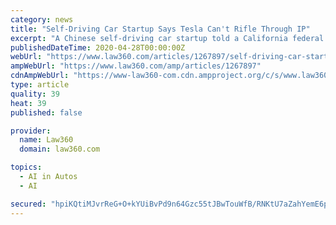 ```yaml
---
category: news
title: "Self-Driving Car Startup Says Tesla Can't Rifle Through IP"
excerpt: "A Chinese self-driving car startup told a California federal judge Saturday that Tesla can't rifle through its intellectual property to bolster a trade secrets suit against a former engineer accused of downloading Tesla’s Autopilot source code before joining the Chinese startup."
publishedDateTime: 2020-04-28T00:00:00Z
webUrl: "https://www.law360.com/articles/1267897/self-driving-car-startup-says-tesla-can-t-rifle-through-ip"
ampWebUrl: "https://www.law360.com/amp/articles/1267897"
cdnAmpWebUrl: "https://www-law360-com.cdn.ampproject.org/c/s/www.law360.com/amp/articles/1267897"
type: article
quality: 39
heat: 39
published: false

provider:
  name: Law360
  domain: law360.com

topics:
  - AI in Autos
  - AI

secured: "hpiKQtiMJvrReG+O+kYUiBvPd9n64Gzc55tJBwTouWfB/RNKtU7aZahYemE6peM2G88hGX5orD/UDofZ+VxyoU6Yp0HijWqqe8jVBid/jUyWVkWstkSjnDabfN6d8qXsYPSLXDSGcni7Fxwh9dSbv/lj+b18I6Eh/OPOE7ARuEhqqQu23J0vFrjN0h7pjKmcNxu4L5WJtPzd8zeCaxbAMCcxiCKRQF8UjnoRSEW7RlPNgEDGrdvUjF/SMgya3lFP0oB6NXXq6dW0MeadSrlI/gFaRA+TKab4bKuwEAfgk9FCH9qM63RJ6Ckhrgw26Z0P;aI81fdjmbp5oiT5Y6kkBHQ=="
---
```


